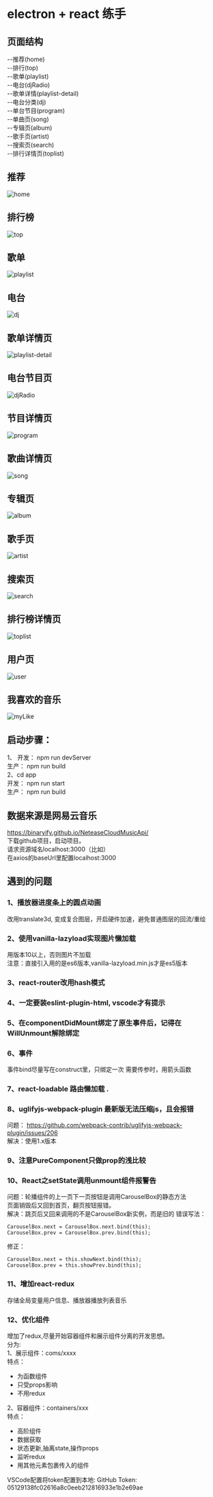 # electron + react 练手
## 页面结构
--推荐(home)  
--排行(top)  
--歌单(playlist)  
--电台(djRadio)  
--歌单详情(playlist-detail)  
--电台分类(dj)  
--单台节目(program)  
--单曲页(song)  
--专辑页(album)  
--歌手页(artist)  
--搜索页(search)  
--排行详情页(toplist)

## 推荐
![home](/img/home.png)
## 排行榜
![top](/img/top.png)
## 歌单
![playlist](/img/playlist.png)
## 电台
![dj](/img/dj.png)
## 歌单详情页
![playlist-detail](/img/playlist-detail.png)
## 电台节目页
![djRadio](/img/djRadio.png)
## 节目详情页
![program](/img/program.png)
## 歌曲详情页
![song](/img/song.png)
## 专辑页
![album](/img/album.png)
## 歌手页
![artist](/img/artist.png)
## 搜索页
![search](/img/search.png)
## 排行榜详情页
![toplist](/img/toplist.png)
## 用户页
![user](/img/user.png)
## 我喜欢的音乐
![myLike](/img/like.png)
  ## 启动步骤：  
  1、
    开发： npm run devServer  
    生产： npm run build  
  2、cd app  
    开发： npm run start  
    生产： npm run build  
## 数据来源是网易云音乐
https://binaryify.github.io/NeteaseCloudMusicApi/  
下载github项目，启动项目。  
请求资源域名localhost:3000（比如）  
在axios的baseUrl里配置localhost:3000

## 遇到的问题

### 1、播放器进度条上的圆点动画
改用translate3d, 变成复合图层，开启硬件加速，避免普通图层的回流/重绘

### 2、使用vanilla-lazyload实现图片懒加载

用版本10以上，否则图片不加载  
注意：直接引入用的是es6版本,vanilla-lazyload.min.js才是es5版本

### 3、react-router改用hash模式

### 4、一定要装eslint-plugin-html, vscode才有提示

### 5、在componentDidMount绑定了原生事件后，记得在WillUnmount解除绑定

### 6、事件
事件bind尽量写在construct里，只绑定一次
需要传参时，用箭头函数

### 7、react-loadable 路由懒加载 .  

### 8、uglifyjs-webpack-plugin 最新版无法压缩js，且会报错
问题： https://github.com/webpack-contrib/uglifyjs-webpack-plugin/issues/206  
解决：使用1.x版本

### 9、注意PureComponent只做prop的浅比较

### 10、React之setState调用unmount组件报警告
问题：轮播组件的上一页下一页按钮是调用CarouselBox的静态方法  
页面销毁后又回到首页，翻页按钮报错。  
解决：跳页后又回来调用的不是CarouselBox新实例，而是旧的
错误写法：
```
CarouselBox.next = CarouselBox.next.bind(this);
CarouselBox.prev = CarouselBox.prev.bind(this);
```

修正：
```
CarouselBox.next = this.showNext.bind(this);
CarouselBox.prev = this.showPrev.bind(this);
```

### 11、增加react-redux
存储全局变量用户信息、播放器播放列表音乐

### 12、优化组件
增加了redux,尽量开始容器组件和展示组件分离的开发思想。  
分为:  
1、展示组件：coms/xxxx  
特点：  
+ 为函数组件
+ 只受props影响
+ 不用redux  

2、容器组件：containers/xxx  
特点：  
+ 高阶组件
+ 数据获取
+ 状态更新,抽离state,操作props
+ 监听redux
+ 用其他元素包裹传入的组件  




VSCode配置将token配置到本地: GitHub Token:  05129138fc02616a8c0eeb212816933e1b2e69ae
